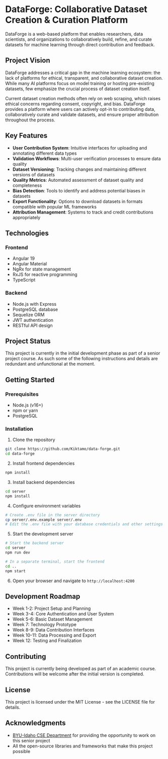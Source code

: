 # DataForge: Collaborative Dataset Creation & Curation Platform

DataForge is a web-based platform that enables researchers, data scientists, and organizations to collaboratively build, refine, and curate datasets for machine learning through direct contribution and feedback.

## Project Vision

DataForge addresses a critical gap in the machine learning ecosystem: the lack of platforms for ethical, transparent, and collaborative dataset creation. While many AI platforms focus on model training or hosting pre-existing datasets, few emphasize the crucial process of dataset creation itself.

Current dataset creation methods often rely on web scraping, which raises ethical concerns regarding consent, copyright, and bias. DataForge provides a platform where users can actively opt-in to contributing data, collaboratively curate and validate datasets, and ensure proper attribution throughout the process.

## Key Features

- **User Contribution System**: Intuitive interfaces for uploading and annotating different data types
- **Validation Workflows**: Multi-user verification processes to ensure data quality
- **Dataset Versioning**: Tracking changes and maintaining different versions of datasets
- **Quality Metrics**: Automated assessment of dataset quality and completeness
- **Bias Detection**: Tools to identify and address potential biases in datasets
- **Export Functionality**: Options to download datasets in formats compatible with popular ML frameworks
- **Attribution Management**: Systems to track and credit contributions appropriately

## Technologies

### Frontend
- Angular 19
- Angular Material
- NgRx for state management
- RxJS for reactive programming
- TypeScript

### Backend
- Node.js with Express
- PostgreSQL database
- Sequelize ORM
- JWT authentication
- RESTful API design

## Project Status

This project is currently in the initial development phase as part of a senior project course. As such some of the following instructions and details are redundant and unfunctional at the moment.

## Getting Started

### Prerequisites
- Node.js (v16+)
- npm or yarn
- PostgreSQL

### Installation

1. Clone the repository
```bash
git clone https://github.com/Kiktamo/data-forge.git
cd data-forge
```

2. Install frontend dependencies
```bash
npm install
```

3. Install backend dependencies
```bash
cd server
npm install
```

4. Configure environment variables
```bash
# Create .env file in the server directory
cp server/.env.example server/.env
# Edit the .env file with your database credentials and other settings
```

5. Start the development server
```bash
# Start the backend server
cd server
npm run dev

# In a separate terminal, start the frontend
cd ..
npm start
```

6. Open your browser and navigate to `http://localhost:4200`

## Development Roadmap

- Week 1-2: Project Setup and Planning
- Week 3-4: Core Authentication and User System
- Week 5-6: Basic Dataset Management
- Week 7: Technology Prototype
- Week 8-9: Data Contribution Interfaces
- Week 10-11: Data Processing and Export
- Week 12: Testing and Finalization

## Contributing

This project is currently being developed as part of an academic course. Contributions will be welcome after the initial version is completed.

## License

This project is licensed under the MIT License - see the LICENSE file for details.

## Acknowledgments

- [BYU-Idaho CSE Department](https://www.byui.edu/computer-science-electrical-engineering-department) for providing the opportunity to work on this senior project
- All the open-source libraries and frameworks that make this project possible